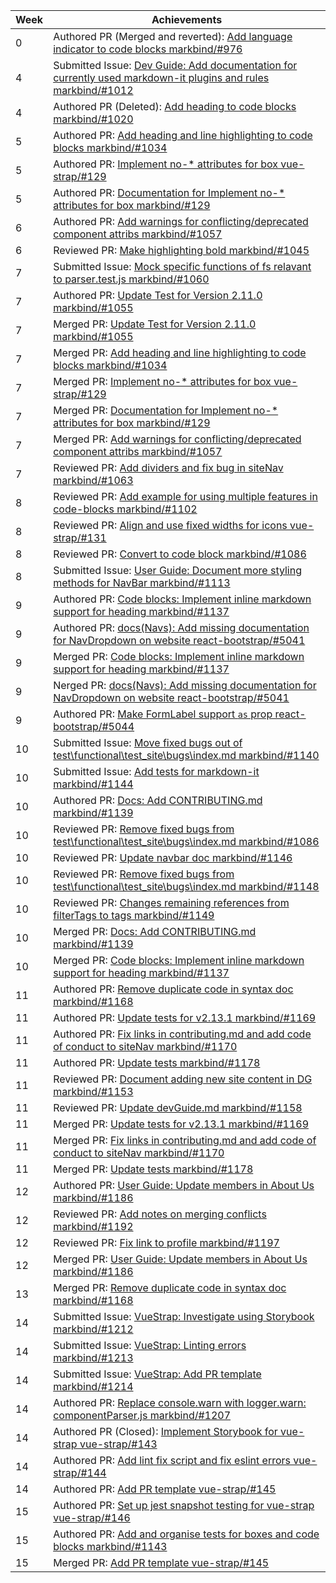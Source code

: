 Week | Achievements
---- | ------------
0 | Authored PR (Merged and reverted): [Add language indicator to code blocks markbind/#976](https://github.com/MarkBind/markbind/pull/957)
4 | Submitted Issue: [Dev Guide: Add documentation for currently used markdown-it plugins and rules markbind/#1012](https://github.com/MarkBind/markbind/issues/1012)
4 | Authored PR (Deleted): [Add heading to code blocks markbind/#1020](https://github.com/MarkBind/markbind/pull/1020)
5 | Authored PR: [Add heading and line highlighting to code blocks markbind/#1034](https://github.com/MarkBind/markbind/pull/1034)
5 | Authored PR: [Implement no-* attributes for box vue-strap/#129](https://github.com/MarkBind/vue-strap/pull/129)
5 | Authored PR: [Documentation for Implement no-* attributes for box markbind/#129](https://github.com/MarkBind/markbind/pull/129)
6 | Authored PR: [Add warnings for conflicting/deprecated component attribs markbind/#1057](https://github.com/MarkBind/markbind/pull/1057)
6 | Reviewed PR: [Make highlighting bold markbind/#1045](https://github.com/MarkBind/markbind/pull/1045)
7 | Submitted Issue: [Mock specific functions of fs relavant to parser.test.js markbind/#1060](https://github.com/MarkBind/markbind/issues/1060)
7 | Authored PR: [Update Test for Version 2.11.0 markbind/#1055](https://github.com/MarkBind/markbind/pull/1055)
7 | Merged PR: [Update Test for Version 2.11.0 markbind/#1055](https://github.com/MarkBind/markbind/pull/1055)
7 | Merged PR: [Add heading and line highlighting to code blocks markbind/#1034](https://github.com/MarkBind/markbind/pull/1034)
7 | Merged PR: [Implement no-* attributes for box vue-strap/#129](https://github.com/MarkBind/vue-strap/pull/129)
7 | Merged PR: [Documentation for Implement no-* attributes for box markbind/#129](https://github.com/MarkBind/vue-strap/pull/129)
7 | Merged PR: [Add warnings for conflicting/deprecated component attribs markbind/#1057](https://github.com/MarkBind/vue-strap/pull/1057)
7 | Reviewed PR: [Add dividers and fix bug in siteNav markbind/#1063](https://github.com/MarkBind/markbind/pull/1063)
8 | Reviewed PR: [Add example for using multiple features in code-blocks markbind/#1102](https://github.com/MarkBind/markbind/pull/1102)
8 | Reviewed PR: [Align and use fixed widths for icons vue-strap/#131](https://github.com/MarkBind/vue-strap/pull/131)
8 | Reviewed PR: [Convert to code block markbind/#1086](https://github.com/MarkBind/markbind/pull/1086)
8 | Submitted Issue: [User Guide: Document more styling methods for NavBar markbind/#1113](https://github.com/MarkBind/markbind/issues/1113)
9 | Authored PR: [Code blocks: Implement inline markdown support for heading markbind/#1137](https://github.com/MarkBind/markbind/pull/1137)
9 | Authored PR: [docs(Navs): Add missing documentation for NavDropdown on website react-bootstrap/#5041](https://github.com/react-bootstrap/react-bootstrap/pull/5041)
9 | Merged PR: [Code blocks: Implement inline markdown support for heading markbind/#1137](https://github.com/MarkBind/markbind/pull/1137)
9 | Nerged PR: [docs(Navs): Add missing documentation for NavDropdown on website react-bootstrap/#5041](https://github.com/react-bootstrap/react-bootstrap/pull/5041)
9 | Authored PR: [Make FormLabel support `as` prop react-bootstrap/#5044](https://github.com/react-bootstrap/react-bootstrap/pull/5044)
10 | Submitted Issue: [Move fixed bugs out of test\functional\test_site\bugs\index.md markbind/#1140](https://github.com/MarkBind/markbind/issues/1140)
10 | Submitted Issue: [Add tests for markdown-it markbind/#1144](https://github.com/MarkBind/markbind/issues/1144)
10 | Authored PR: [Docs: Add CONTRIBUTING.md markbind/#1139](https://github.com/MarkBind/markbind/pull/1139)
10 | Reviewed PR: [Remove fixed bugs from test\functional\test_site\bugs\index.md markbind/#1086](https://github.com/MarkBind/markbind/pull/1086)
10 | Reviewed PR: [Update navbar doc markbind/#1146](https://github.com/MarkBind/markbind/pull/1146)
10 | Reviewed PR: [Remove fixed bugs from test\functional\test_site\bugs\index.md markbind/#1148](https://github.com/MarkBind/markbind/pull/1148)
10 | Reviewed PR: [Changes remaining references from filterTags to tags markbind/#1149](https://github.com/MarkBind/markbind/pull/1149)
10 | Merged PR: [Docs: Add CONTRIBUTING.md markbind/#1139](https://github.com/MarkBind/markbind/pull/1139)
10 | Merged PR: [Code blocks: Implement inline markdown support for heading markbind/#1137](https://github.com/MarkBind/markbind/pull/#1137)
11 | Authored PR: [Remove duplicate code in syntax doc markbind/#1168](https://github.com/MarkBind/markbind/pull/1168)
11 | Authored PR: [Update tests for v2.13.1 markbind/#1169](https://github.com/MarkBind/markbind/pull/1169)
11 | Authored PR: [Fix links in contributing.md and add code of conduct to siteNav markbind/#1170](https://github.com/MarkBind/markbind/pull/1170)
11 | Authored PR: [Update tests markbind/#1178](https://github.com/MarkBind/markbind/pull/1178)
11 | Reviewed PR: [Document adding new site content in DG markbind/#1153](https://github.com/MarkBind/markbind/pull/1153)
11 | Reviewed PR: [Update devGuide.md markbind/#1158](https://github.com/MarkBind/markbind/pull/1158)
11 | Merged PR: [Update tests for v2.13.1 markbind/#1169](https://github.com/MarkBind/markbind/pull/1169)
11 | Merged PR: [Fix links in contributing.md and add code of conduct to siteNav markbind/#1170](https://github.com/MarkBind/markbind/pull/1170)
11 | Merged PR: [Update tests markbind/#1178](https://github.com/MarkBind/markbind/pull/1178)
12 | Authored PR: [User Guide: Update members in About Us markbind/#1186](https://github.com/MarkBind/markbind/pull/1186)
12 | Reviewed PR: [Add notes on merging conflicts markbind/#1192](https://github.com/MarkBind/markbind/pull/1192)
12 | Reviewed PR: [Fix link to profile markbind/#1197](https://github.com/MarkBind/markbind/pull/1197)
12 | Merged PR: [User Guide: Update members in About Us markbind/#1186](https://github.com/MarkBind/markbind/pull/1186)
13 | Merged PR: [Remove duplicate code in syntax doc markbind/#1168](https://github.com/MarkBind/markbind/pull/1168)
14 | Submitted Issue: [VueStrap: Investigate using Storybook markbind/#1212](https://github.com/MarkBind/markbind/issues/1212)
14 | Submitted Issue: [VueStrap: Linting errors markbind/#1213](https://github.com/MarkBind/markbind/issues/1213)
14 | Submitted Issue: [VueStrap: Add PR template markbind/#1214](https://github.com/MarkBind/markbind/issues/1214)
14 | Authored PR: [Replace console.warn with logger.warn: componentParser.js markbind/#1207](https://github.com/MarkBind/markbind/pull/1207)
14 | Authored PR (Closed): [Implement Storybook for vue-strap vue-strap/#143](https://github.com/MarkBind/vue-strap/pull/143)
14 | Authored PR: [Add lint fix script and fix eslint errors vue-strap/#144](https://github.com/MarkBind/vue-strap/pull/144)
14 | Authored PR: [Add PR template vue-strap/#145](https://github.com/MarkBind/vue-strap/pull/145)
15 | Authored PR: [Set up jest snapshot testing for vue-strap vue-strap/#146](https://github.com/MarkBind/vue-strap/pull/146)
15 | Authored PR: [Add and organise tests for boxes and code blocks markbind/#1143](https://github.com/MarkBind/markbind/pull/1143)
15 | Merged PR: [Add PR template vue-strap/#145](https://github.com/MarkBind/vue-strap/pull/145)
